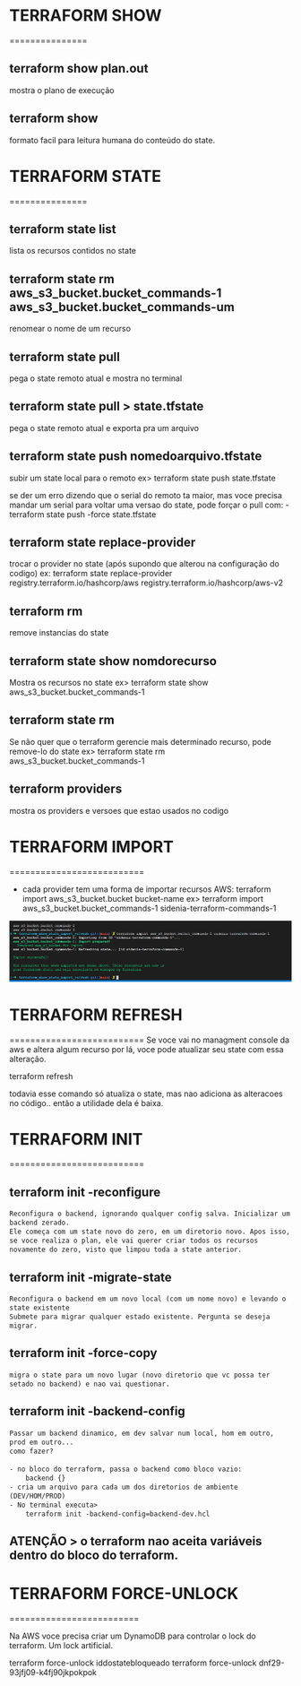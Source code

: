 # TERRAFORM SHOW
===============

## terraform show plan.out 
mostra o plano de execução

## terraform show
formato facil para leitura humana do conteúdo do state.


# TERRAFORM STATE
===============
## terraform state list
lista os recursos contidos no state

## terraform state rm aws_s3_bucket.bucket_commands-1 aws_s3_bucket.bucket_commands-um
renomear o nome de um recurso

## terraform state pull
pega o state remoto atual e mostra no terminal

## terraform state pull > state.tfstate 
pega o state remoto atual e exporta pra um arquivo

## terraform state push nomedoarquivo.tfstate
subir um state local para o remoto
ex> terraform state push state.tfstate

se der um erro dizendo que o serial do remoto ta maior, mas voce precisa mandar um serial para voltar uma versao do state, pode forçar o pull com:
    - terraform state push -force state.tfstate

## terraform state replace-provider 
trocar o provider no state (após supondo que alterou na configuração do codigo)
ex: terraform state replace-provider registry.terraform.io/hashcorp/aws registry.terraform.io/hashcorp/aws-v2

## terraform rm
remove instancias do state


## terraform state show nomdorecurso
Mostra os recursos no state
ex> terraform state show aws_s3_bucket.bucket_commands-1


## terraform state rm
Se não quer que o terraform gerencie mais determinado recurso, pode remove-lo do state
ex> terraform state rm aws_s3_bucket.bucket_commands-1

## terraform providers 
mostra os providers e versoes que estao usados no codigo


# TERRAFORM IMPORT
==========================
- cada provider tem uma forma de importar recursos
AWS: terraform import aws_s3_bucket.bucket bucket-name
ex> terraform import aws_s3_bucket.bucket_commands-1 sidenia-terraform-commands-1

![terraform import](./terraform-import.png)


# TERRAFORM REFRESH
==========================
Se voce vai no managment console da aws e altera algum recurso por lá, voce pode atualizar seu state com essa alteração. 

terraform refresh

todavia esse comando só atualiza o state, mas nao adiciona as alteracoes no código.. então a utilidade dela é baixa.

# TERRAFORM INIT
==========================
## terraform init -reconfigure
    Reconfigura o backend, ignorando qualquer config salva. Inicializar um backend zerado.
    Ele começa com um state novo do zero, em um diretorio novo. Apos isso, se voce realiza o plan, ele vai querer criar todos os recursos novamente do zero, visto que limpou toda a state anterior.

## terraform init -migrate-state
    Reconfigura o backend em um novo local (com um nome novo) e levando o state existente
    Submete para migrar qualquer estado existente. Pergunta se deseja migrar.

## terraform init -force-copy
    migra o state para um novo lugar (novo diretorio que vc possa ter setado no backend) e nao vai questionar.

## terraform init -backend-config
    Passar um backend dinamico, em dev salvar num local, hom em outro, prod em outro... 
    como fazer?

    - no bloco do terraform, passa o backend como bloco vazio: 
        backend {}
    - cria um arquivo para cada um dos diretorios de ambiente (DEV/HOM/PROD) 
    - No terminal executa> 
        terraform init -backend-config=backend-dev.hcl

## ATENÇÃO > o terraform nao aceita variáveis dentro do bloco do terraform.



# TERRAFORM FORCE-UNLOCK
=========================

Na AWS voce precisa criar um DynamoDB para controlar o lock do terraform.
Um lock artificial.

terraform force-unlock iddostatebloqueado
terraform force-unlock dnf29-93jfj09-k4fj90jkpokpok
